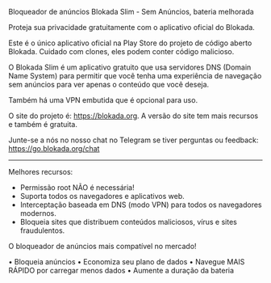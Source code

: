 Bloqueador de anúncios Blokada Slim - Sem Anúncios, bateria melhorada

Proteja sua privacidade gratuitamente com o aplicativo oficial do Blokada.

Este é o único aplicativo oficial na Play Store do projeto de código aberto Blokada. Cuidado com clones, eles podem conter código malicioso.

O Blokada Slim é um aplicativo gratuito que usa servidores DNS (Domain Name System) para permitir que você tenha uma experiência de navegação sem anúncios para ver apenas o conteúdo que você deseja.

Também há uma VPN embutida que é opcional para uso.

O site do projeto é: https://blokada.org. A versão do site tem mais recursos e também é gratuita.

Junte-se a nós no nosso chat no Telegram se tiver perguntas ou feedback: https://go.blokada.org/chat

----

Melhores recursos:
- Permissão root NÃO é necessária!
- Suporta todos os navegadores e aplicativos web.
- Interceptação baseada em DNS (modo VPN) para todos os navegadores modernos.
- Bloqueia sites que distribuem conteúdos maliciosos, vírus e sites fraudulentos.

O bloqueador de anúncios mais compatível no mercado!

• Bloqueia anúncios • Economiza seu plano de dados • Navegue MAIS RÁPIDO por carregar menos dados • Aumente a duração da bateria
